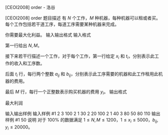 



[CEOI2008] order - 洛谷














[CEOI2008] order
题目描述
有 $N$ 个工作，$M$ 种机器，每种机器可以租或者买。每个工作包括若干道工序，每道工序需要某种机器来完成。

你需要最大化利益。
输入输出格式
输入格式

第一行给出 $N,M$。

接下来若干行描述一个工作，对于每个工作，第一行给定 $x_i$ 和 $t_i$，分别表示此工作的收入和工序数。

后面 $t_i$ 行，每行两个整数 $a_{ij}$ 和 $b_{ij}$，分别表示此工序需要的机器和此工作租用此机器的费用。

最后 $M$ 行，每行一个正整数表示购买机器的费用 $y_i$。
输出格式

最大利润

输入输出样例
输入样例 #1
2 3
100 2
1 30
2 20
100 2
1 40
3 80
50
80
110
输出样例 #1
50
说明
对于 $100\%$ 的数据满足 $1\le N,M\le 1200，1\le x_i\le 5000，b_{ij},y_i\le 20000$。






